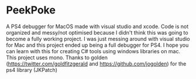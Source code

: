 # PeekPoke
A PS4 debugger for MacOS made with visual studio and xcode. Code is not organized and messy/not optimised because I didn't think this was going to become a fully working project. I was just messing around with visual studio for Mac and this project ended up being a full debugger for PS4. I hope you can learn with this for creating C# tools using windows libraries on mac. This project uses mono. Thanks to golden (https://twitter.com/goldfitzgerald and https://github.com/jogolden) for the ps4 library (JKPatch)
